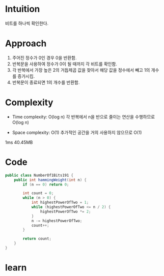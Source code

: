 # Intuition
비트를 하나씩 확인한다.

# Approach
1. 주어진 정수가 0인 경우 0을 반환함.
2. 반복문을 사용하여 정수가 0이 될 때까지 각 비트를 확인함.
3. 각 반복에서 가장 높은 2의 거듭제곱 값을 찾아서 해당 값을 정수에서 빼고 1의 개수를 증가시킴.
4. 반복문이 종료되면 1의 개수를 반환함.

# Complexity
- Time complexity: O(log n)
각 반복에서 n을 반으로 줄이는 연산을 수행하므로 O(log n)

- Space complexity: O(1)
추가적인 공간을 거의 사용하지 않으므로 O(1)

1ms 40.45MB
# Code
```java
public class NumberOf1Bits191 {
    public int hammingWeight(int n) {
        if (n == 0) return 0;

        int count = 0;
        while (n > 0) {
            int highestPowerOfTwo = 1;
            while (highestPowerOfTwo <= n / 2) {
                highestPowerOfTwo *= 2;
            }
            n -= highestPowerOfTwo;
            count++;
        }

        return count;
    }
}
```

# learn
